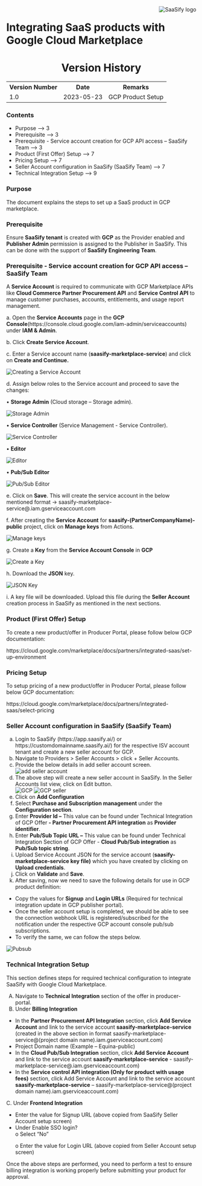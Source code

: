 <img alt="SaaSify logo" align="right" src=https://github.com/SaaSifyAdmin/GCP-Productsetup/assets/134104684/66359833-8d0d-4d97-8382-ad5598a5de13>

# Integrating SaaS products with Google Cloud Marketplace
<h1 align="center">Version History</h1>

<table style="width:100%" align="center">
    <tr>
    <th>Version Number</th>
    <th>Date</th>
    <th>Remarks</th>
  </tr
  <tr>
    <td>1.0</td>
    <td>2023-05-23</td>
    <td>GCP Product Setup</td>
  </tr>
</table>

### Contents
- Purpose --> 3
- Prerequisite --> 3
- Prerequisite - Service account creation for GCP API access – SaaSify Team -->  3
- Product (First Offer) Setup -->  7
- Pricing Setup -->  7
- Seller Account configuration in SaaSify (SaaSify Team) --> 7
- Technical Integration Setup --> 9

### Purpose
The document explains the steps to set up a SaaS product in GCP marketplace.

### Prerequisite
Ensure <b>SaaSify tenant</b> is created with <b>GCP</b> as the Provider enabled and <b>Publisher Admin</b> permission is assigned to the Publisher in SaaSify. This can be done with the support of <b>SaaSify Engineering Team</b>.

### Prerequisite - Service account creation for GCP API access – SaaSify Team
A <b>Service Account</b> is required to communicate with GCP Marketplace APIs like <b>Cloud Commerce Partner Procurement API</b> and <b>Service Control API</b> to manage customer purchases, accounts, entitlements, and usage report management.
<p>a. Open the <b>Service Accounts</b> page in the <b> GCP Console</b>(https://console.cloud.google.com/iam-admin/serviceaccounts) under <b>IAM & Admin</b>.</p>
<p>b. Click <b>Create Service Account</b>.</p>
<p>c.	Enter a Service account name (<b>saasify-marketplace-service</b>) and click on <b>Create and Continue.</b></p>
<img alt="Creating a Service Account" src=https://github.com/SaaSifyAdmin/GCP-Productsetup/assets/134104684/a4439fd1-0d67-4063-a981-4d1a03811e03>
<p>d. Assign below roles to the Service account and proceed to save the changes:
  <p>• <b>Storage Admin</b> (Cloud storage – Storage admin).</p>
<img alt="Storage Admin" src=https://github.com/SaaSifyAdmin/GCP-Productsetup/assets/134104684/bac0bb18-6014-4f0e-a0f8-347ff06c8534>
<br>
 <p>• <b>Service Controller</b> (Service Management - Service Controller).</p>
 <img alt="Service Controller" src=https://github.com/SaaSifyAdmin/GCP-Productsetup/assets/134104684/a5cbac2a-9468-4a04-aaa8-377284dfae67>
 <br>
<p>• <b>Editor</b> </p>
 <img alt="Editor" src=https://github.com/SaaSifyAdmin/GCP-Productsetup/assets/134104684/f5d474d8-d0fe-463e-965e-d3559f7ef11a>
 <br>
<p>• <b>Pub/Sub Editor</b></p>
<img alt="Pub/Sub Editor" src=https://github.com/SaaSifyAdmin/GCP-Productsetup/assets/134104684/feb53efc-2b90-484c-9308-cd34318ed0ec>
<br>
<p>e.	Click on <b>Save</b>. This will create the service account in the below mentioned format -> saasify-marketplace-service@<project domain name>.iam.gserviceaccount.com</p>
<p>f. After creating the <b>Service Account</b> for <b>saasify-(PartnerCompanyName)-public</b> project, click on <b>Manage keys</b> from Actions.</p>
  <img alt="Manage keys" src=https://github.com/SaaSifyAdmin/GCP-Productsetup/assets/134104684/1adc4210-ab35-445b-9ed0-c19c5c5701f9>
  <br>
<p>g. Create a <b>Key</b> from the <b>Service Account Console</b> in <b>GCP</b></p>
<img alt="Create a Key" src=https://github.com/SaaSifyAdmin/GCP-Productsetup/assets/134104684/ae92d7d8-aa65-4411-aac5-ae05c8c6b187>
<br>
<p>h. Download the <b>JSON</b> key.</p>
<img alt="JSON Key" src=https://github.com/SaaSifyAdmin/GCP-Productsetup/assets/134104684/46e6dbe0-0352-448c-8118-12b57ab80abc>
<br>
<p>i.	A key file will be downloaded. Upload this file during the <b>Seller Account</b> creation process in SaaSify as mentioned in the next sections.</p>

### Product (First Offer) Setup
To create a new product/offer in Producer Portal, please follow below GCP documentation:
<p> https://cloud.google.com/marketplace/docs/partners/integrated-saas/set-up-environment </p> 

### Pricing Setup
To setup pricing of a new product/offer in Producer Portal, please follow below GCP documentation:
<p> https://cloud.google.com/marketplace/docs/partners/integrated-saas/select-pricing </p>

### Seller Account configuration in SaaSify (SaaSify Team)
<ol type="a">
  <li>Login to SaaSify (https://app.saasify.ai/) or https://customdomainname.saasify.ai/) for the respective ISV account tenant and create a new seller account for GCP.</li>
  <li>Navigate to Providers > Seller Accounts > click + Seller Accounts.</li>
  <li>Provide the below details in add seller account screen.</li> 
  <img alt="add seller account" src=https://github.com/SaaSifyAdmin/GCP-Productsetup/assets/134104684/13fb5f8f-e659-4826-896f-0294c740449d>
  <li>The above step will create a new seller account in SaaSify. In the Seller Accounts list view, click on Edit button.</li>
  <img alt="GCP" src=https://github.com/SaaSifyAdmin/GCP-Productsetup/assets/134104684/12ba1e99-3610-44fd-9245-f9b705a39edb>
  <img alt="GCP seller" src=https://github.com/SaaSifyAdmin/GCP-Productsetup/assets/134104684/de88b105-52bf-4ec9-94d9-25e11a79a787>
  <br>
  <li>Click on <b>Add Configuration</b></li>
  <li>Select <b>Purchase and Subscription management</b> under the <b>Configuration section</b>.</li>
  <li>Enter <b>Provider Id –</b> This value can be found under Technical Integration of GCP Offer <b>- Partner Procurement API integration</b> as <b>Provider identifier</b>.</li>
  <li>Enter <b>Pub/Sub Topic URL –</b> This value can be found under Technical Integration Section of GCP Offer - <b>Cloud Pub/Sub integration</b> as <b>Pub/Sub topic string</b>.</li>
  <li>Upload Service Account JSON for the service account (<b>saasify-marketplace-service key file)</b> which you have created by clicking on <b>Upload credentials</b>.</li>
  <li>Click on <b>Validate</b> and <b>Save</b>.</li> 
  <li>After saving, now we need to save the following details for use in GCP product definition:</li>
  </ol>
<ul>
  <li>Copy the values for <b>Signup</b> and <b>Login URLs</b> (Required for technical integration update in GCP publisher portal).</li>
  <li>Once the seller account setup is completed, we should be able to see the connection webhook URL is registered/subscribed for the notification under the respective GCP account console pub/sub subscriptions.</li>
  <li>To verify the same, we can follow the steps below.</li>
</ul>
<img alt="Pubsub" src=https://github.com/SaaSifyAdmin/GCP-Productsetup/assets/134104684/97521a2d-04fa-4507-b6d0-c53e8fd78f54>


### Technical Integration Setup
This section defines steps for required technical configuration to integrate SaaSify with Google Cloud Marketplace. 
<ol type="A">
  <li>Navigate to <b>Technical Integration</b> section of the offer in producer-portal.</li> 
  <li>Under <b>Billing Integration</b></li> 
  </ol>
  <ul type="i">
    <li>In the <b>Partner Procurement API Integration</b> section, click <b>Add Service Account</b> and link to the service account <b>saasify-marketplace-service</b> (created in the above section in format saasify-marketplace-service@(project domain name).iam.gserviceaccount.com)</li>
    <li>Project Domain name (Example – Equina-public)</li>
  <li>In the <b>Cloud Pub/Sub Integration</b> section, click <b>Add Service Account</b> and link to the service account <b>saasify-marketplace-service</b> - saasify-marketplace-service@<project domain name>.iam.gserviceaccount.com)</li>
    <li>In the <b>Service control API integration (Only for product with usage fees)</b> section, click </b>Add Service Account</b> and link to the service account <b>saasify-marketplace-service</b> – saasify-marketplace-service@(project domain name).iam.gserviceaccount.com)</li>
  </ul>
    <p>C. Under <b>Frontend Integration</b></p>
<ul type="i">
    <li>Enter the value for Signup URL (above copied from SaaSify Seller Account setup screen)</li> 
    <li>Under Enable SSO login?</li> 
o	Select “No”
  <p>o	Enter the value for Login URL (above copied from Seller Account setup screen)</p> 
</ul>
Once the above steps are performed, you need to perform a test to ensure billing integration is working properly before submitting your product for approval.





